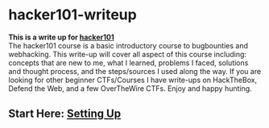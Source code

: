 # hacker101-writeup
**This is a write up for [hacker101](https://github.com/Hacker0x01/hacker101.)** <br>
The hacker101 course is a basic introductory course to bugbounties and webhacking. 
This write-up will cover all aspect of this course including: concepts that are new to me, what I learned, problems I faced, solutions and thought process, and the steps/sources I used along the way.
If you are looking for other beginner CTFs/Courses I have write-ups on HackTheBox, Defend the Web, and a few OverTheWire CTFs.
Enjoy and happy hunting.
## Start Here: [Setting Up](https://github.com/danithen/hacker101-writeup/blob/main/setting-up.md)
